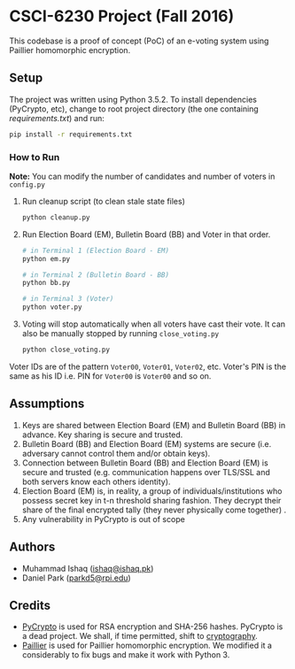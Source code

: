 # CSCI-6230 Project (Fall 2016)
This codebase is a proof of concept (PoC) of an e-voting system using Paillier homomorphic encryption.

## Setup
The project was written using Python 3.5.2. To install dependencies (PyCrypto, etc), change to root project directory (the one containing _requirements.txt_) and run:

```bash
pip install -r requirements.txt
```

### How to Run

**Note:** You can modify the number of candidates and number of voters in `config.py` 

1. Run cleanup script (to clean stale state files)

    ```bash
    python cleanup.py
    ```
2. Run Election Board (EM), Bulletin Board (BB) and Voter in that order.

    ```bash
    # in Terminal 1 (Election Board - EM)
    python em.py
    ```
    
    ```bash
    # in Terminal 2 (Bulletin Board - BB)
    python bb.py
    ```
    
    ```bash
    # in Terminal 3 (Voter)
    python voter.py
    ```
    
3. Voting will stop automatically when all voters have cast their vote. It can also be manually stopped by running `close_voting.py`

    ```bash
    python close_voting.py
    ```
    
Voter IDs are of the pattern `Voter00`, `Voter01`, `Voter02`, etc. Voter's PIN is the same as his ID i.e. PIN for `Voter00` is `Voter00` and so on.

## Assumptions
1. Keys are shared between Election Board (EM) and Bulletin Board (BB) in advance. Key sharing is secure and trusted.
1. Bulletin Board (BB) and Election Board (EM) systems are secure (i.e. adversary cannot control them and/or obtain keys).
1. Connection between Bulletin Board (BB) and Election Board (EM) is secure and trusted (e.g. communication happens over TLS/SSL and both servers know each others identity).
1. Election Board (EM) is, in reality, a group of individuals/institutions who possess secret key in t-n threshold sharing fashion. They decrypt their share of the final encrypted tally (they never physically come together) .
1. Any vulnerability in PyCrypto is out of scope

## Authors
* Muhammad Ishaq (ishaq@ishaq.pk)
* Daniel Park (parkd5@rpi.edu)

## Credits
* [PyCrypto](https://pypi.python.org/pypi/pycrypto) is used for RSA encryption and SHA-256 hashes. PyCrypto is a dead project. We shall, if time permitted, shift to [cryptography](https://pypi.python.org/pypi/cryptography).
* [Paillier](https://github.com/mikeivanov/paillier) is used for Paillier homomorphic encryption. We modified it a considerably to fix bugs and make it work with Python 3.